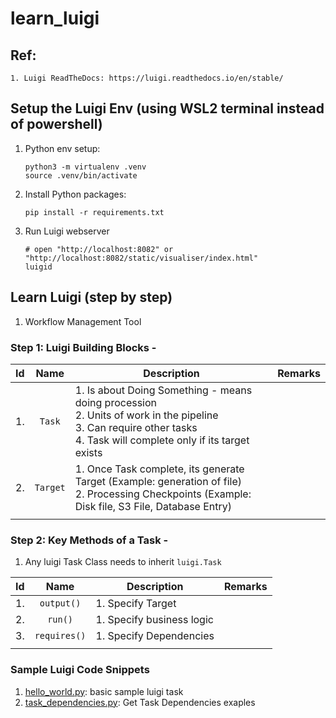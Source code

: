 # learn_luigi

## Ref:
    1. Luigi ReadTheDocs: https://luigi.readthedocs.io/en/stable/

## Setup the Luigi Env (using WSL2 terminal instead of powershell)
1. Python env setup:
    ```shell
    python3 -m virtualenv .venv
    source .venv/bin/activate
    ```
2. Install Python packages:
    ```shell
    pip install -r requirements.txt
    ```
3. Run Luigi webserver
    ```shell
    # open "http://localhost:8082" or "http://localhost:8082/static/visualiser/index.html"
    luigid
    ```

## Learn Luigi (step by step)
1. Workflow Management Tool

### Step 1: Luigi Building Blocks -

| Id | Name | Description | Remarks |
| :--- | :---: | --- | --- |
| 1. | `Task` | 1. Is about Doing Something - means doing procession <br>2. Units of work in the pipeline <br>3. Can require other tasks <br>4. Task will complete only if its target exists  | |
| 2. | `Target` | 1. Once Task complete, its generate Target (Example: generation of file) <br>2. Processing Checkpoints (Example: Disk file, S3 File, Database Entry) | |
| | | | |

### Step 2: Key Methods of a Task -
1. Any luigi Task Class needs to inherit `luigi.Task`

| Id | Name | Description | Remarks |
| :--- | :---: | --- | --- |
| 1. | `output()` | 1. Specify Target | |
| 2. | `run()` | 1. Specify business logic | |
| 3. | `requires()` | 1. Specify Dependencies | |
| | | | |

### Sample Luigi Code Snippets
1. [hello_world.py](luigi_pipelines\hello_world.py): basic sample luigi task
2. [task_dependencies.py](luigi_pipelines\task_dependencies.py): Get Task Dependencies exaples